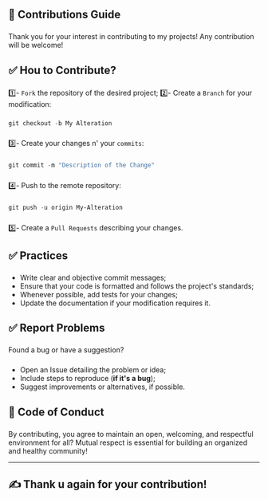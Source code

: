**<h2>👥 Contributions Guide</h2>**

###

Thank you for your interest in contributing to my projects! Any contribution will be welcome!

###

**<h2>✅ Hou to Contribute?</h2>**

###

1️⃣- `Fork` the repository of the desired project;
2️⃣- Create a `Branch` for your modification:

###
```powershell
git checkout -b My Alteration
```

###

3️⃣- Create your changes n' your `commits`:

###
```powershell
git commit -m "Description of the Change"
```

###

4️⃣- Push to the remote repository:

###
```powershell
git push -u origin My-Alteration
```

###

5️⃣- Create a `Pull Requests` describing your changes.

###

**<h2>✅ Practices</h2>**

###

- Write clear and objective commit messages;
- Ensure that your code is formatted and follows the project's standards;
- Whenever possible, add tests for your changes;
- Update the documentation if your modification requires it.

###

**<h2>✅ Report Problems</h2>**

###

Found a bug or have a suggestion?

###

- Open an Issue detailing the problem or idea;
- Include steps to reproduce (**if it's a bug**);
- Suggest improvements or alternatives, if possible.

###

**<h2>📜 Code of Conduct</h2>**

###

By contributing, you agree to maintain an open, welcoming, and respectful environment for all?
Mutual respect is essential for building an organized and healthy community!

---

**<h2>✍️ Thank u again for your contribution!</h2>**

